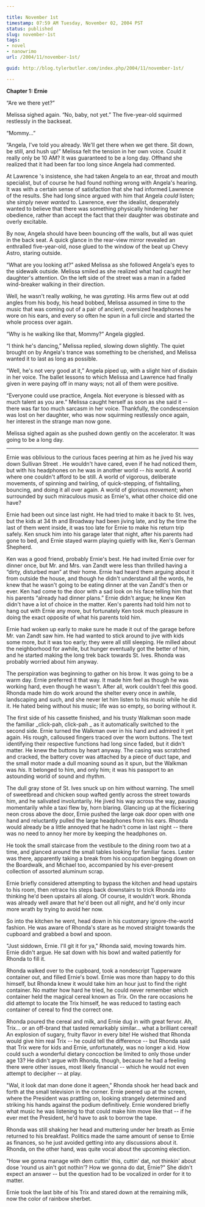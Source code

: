 ```yaml
---

title: November 1st
timestamp: 07:59 AM Tuesday, November 02, 2004 PST
status: published
slug: november-1st
tags:
- novel
- nanowrimo
url: /2004/11/november-1st/

guid: http://blog.tylerbutler.com/index.php/2004/11/november-1st/

---
```


**Chapter 1: Ernie**

“Are we there yet?”

Melissa sighed again. “No, baby, not yet.” The five-year-old squirmed
restlessly in the backseat.

“Mommy...”

“Angela, I've told you already. We'll get there when we get there. Sit down,
be still, and hush up!” Melissa felt the tension in her own voice. Could it
really only be 10 AM? It was guaranteed to be a long day. Offhand she realized
that it had been far too long since Angela had commented.

At Lawrence 's insistence, she had taken Angela to an ear, throat and mouth
specialist, but of course he had found nothing wrong with Angela's hearing. It
was with a certain sense of satisfaction that she had informed Lawrence of the
results. She had long since argued with him that Angela _could_ listen; she
simply never _wanted_ to. Lawrence, ever the idealist, desperately wanted to
believe that there was something physically hindering her obedience, rather
than accept the fact that their daughter was obstinate and overly excitable.

By now, Angela should have been bouncing off the walls, but all was quiet in
the back seat. A quick glance in the rear-view mirror revealed an enthralled
five-year-old, nose glued to the window of the beat up Chevy Astro, staring
outside.

“What are you looking at?” asked Melissa as she followed Angela's eyes to
the sidewalk outside. Melissa smiled as she realized what had caught her
daughter's attention. On the left side of the street was a man in a faded
wind-breaker walking in their direction.

Well, he wasn't really _walking_, he was _gyrating_. His arms flew out at
odd angles from his body, his head bobbed, Melissa assumed in time to the
music that was coming out of a pair of ancient, oversized headphones he wore
on his ears, and every so often he spun in a full circle and started the whole
process over again.

“Why is he walking like that, Mommy?” Angela giggled.

“I think he's dancing,” Melissa replied, slowing down slightly. The quiet
brought on by Angela's trance was something to be cherished, and Melissa
wanted it to last as long as possible.

“Well, he's not very good at it,” Angela piped up, with a slight hint of
disdain in her voice. The ballet lessons to which Melissa and Lawrence had
finally given in were paying off in many ways; not all of them were positive.

“Everyone could use practice, Angela. Not everyone is blessed with as much
talent as you are.” Melissa caught herself as soon as she said it -- there was
far too much sarcasm in her voice. Thankfully, the condescension was lost on
her daughter, who was now squirming restlessly once again, her interest in the
strange man now gone.

Melissa sighed again as she pushed down gently on the accelerator. It was
going to be a long day.

* * *

Ernie was oblivious to the curious faces peering at him as he jived his way
down Sullivan Street . He wouldn't have cared, even if he had noticed them,
but with his headphones on he was in another world -- _his_ world. A world
where one couldn't afford to be still. A world of vigorous, deliberate
movements, of spinning and twirling, of quick-stepping, of fishtailing,
bouncing, and doing it all over again. A world of glorious _movement_; when
surrounded by such miraculous music as Ernie's, what other choice did one
have?

Ernie had been out since last night. He had tried to make it back to St.
Ives, but the kids at 34 th and Broadway had been jiving late, and by the time
the last of them went inside, it was too late for Ernie to make his return
trip safely. Ken snuck him into his garage later that night, after his parents
had gone to bed, and Ernie stayed warm playing quietly with Ike, Ken's German
Shepherd.

Ken was a good friend, probably Ernie's best. He had invited Ernie over for
dinner once, but Mr. and Mrs. van Zandt were less than thrilled having a
“dirty, disturbed man” at their home. Ernie had heard them arguing about it
from outside the house, and though he didn't understand all the words, he knew
that he wasn't going to be eating dinner at the van Zandt's then or ever. Ken
had come to the door with a sad look on his face telling him that his parents
“already had dinner plans.” Ernie didn't argue; he knew Ken didn't have a lot
of choice in the matter. Ken's parents had told him not to hang out with Ernie
any more, but fortunately Ken took much pleasure in doing the exact opposite
of what his parents told him.

Ernie had woken up early to make sure he made it out of the garage before
Mr. van Zandt saw him. He had wanted to stick around to jive with kids some
more, but it was too early; they were all still sleeping. He milled about the
neighborhood for awhile, but hunger eventually got the better of him, and he
started making the long trek back towards St. Ives. Rhonda was probably
worried about him anyway.

The perspiration was beginning to gather on his brow. It was going to be a
warm day. Ernie preferred it that way. It made him feel as though he was
working hard, even though he wasn't. After all, work couldn't feel _this_
good. Rhonda made him do work around the shelter every once in awhile,
landscaping and such, and she never let him listen to his music while he did
it. He hated being without his music; life was so empty, so boring without it.

The first side of his cassette finished, and his trusty Walkman soon made
the familiar _click-pah, click-pah _ as it automatically switched to the
second side. Ernie turned the Walkman over in his hand and admired it yet
again. His rough, calloused fingers traced over the worn buttons. The text
identifying their respective functions had long since faded, but it didn't
matter. He knew the buttons by heart anyway. The casing was scratched and
cracked, the battery cover was attached by a piece of duct tape, and the small
motor made a dull moaning sound as it spun, but the Walkman was _his_. It
belonged to him, and only him; it was his passport to an astounding world of
sound and rhythm.

The dull gray stone of St. Ives snuck up on him without warning. The smell
of sweetbread and chicken soup wafted gently across the street towards him,
and he salivated involuntarily. He jived his way across the way, pausing
momentarily while a taxi flew by, horn blaring. Glancing up at the flickering
neon cross above the door, Ernie pushed the large oak door open with one hand
and reluctantly pulled the large headphones from his ears. Rhonda would
already be a little annoyed that he hadn't come in last night -- there was no
need to annoy her more by keeping the headphones on.

He took the small staircase from the vestibule to the dining room two at a
time, and glanced around the small tables looking for familiar faces. Lester
was there, apparently taking a break from his occupation begging down on the
Boardwalk, and Michael too, accompanied by his ever-present collection of
assorted aluminum scrap.

Ernie briefly considered attempting to bypass the kitchen and head upstairs
to his room, then retrace his steps back downstairs to trick Rhonda into
thinking he'd been upstairs all along. Of course, it wouldn't work. Rhonda was
already well aware that he'd been out all night, and he'd only incur more
wrath by trying to avoid her now.

So into the kitchen he went, head down in his customary ignore-the-world
fashion. He was aware of Rhonda's stare as he moved straight towards the
cupboard and grabbed a bowl and spoon.

"Just siddown, Ernie. I'll git it for ya," Rhonda said, moving towards him.
Ernie didn't argue. He sat down with his bowl and waited patiently for Rhonda
to fill it.

Rhonda walked over to the cupboard, took a nondescript Tupperware container
out, and filled Ernie's bowl. Ernie was more than happy to do this himself,
but Rhonda knew it would take him an hour just to find the right container. No
matter how hard he tried, he could never remember which container held the
magical cereal known as Trix. On the rare occasions he did attempt to locate
the Trix himself, he was reduced to tasting each container of cereal to find
the correct one.

Rhonda poured the cereal and milk, and Ernie dug in with great fervor. Ah,
Trix... or an off-brand that tasted remarkably similar... what a brilliant
cereal! An explosion of sugary, fruity flavor in every bite! He wished that
Rhonda would give him real Trix -- he could tell the difference -- but Rhonda
said that Trix were for kids and Ernie, unfortunately, was no longer a kid.
How could such a wonderful dietary concoction be limited to only those under
age 13? He didn't argue with Rhonda, though, because he had a feeling there
were other issues, most likely financial -- which he would not even attempt to
decipher -- at play.

"Wal, it look dat man done done it ageen," Rhonda shook her head back and
forth at the small television in the corner. Ernie peered up at the screen,
where the President was prattling on, looking strangely determined and
striking his hands against the podium definitively. Ernie wondered briefly
what music he was listening to that could make him move like that -- if he ever
met the President, he'd have to ask to borrow the tape.

Rhonda was still shaking her head and muttering under her breath as Ernie
returned to his breakfast. Politics made the same amount of sense to Ernie as
finances, so he just avoided getting into any discussions about it. Rhonda, on
the other hand, was quite vocal about the upcoming election.

"How we gonna manage with dem cuttin' this, cuttin' dat, not thinkin' about
dose 'round us ain't got nothin'? How we gonna do dat, Ernie?" She didn't
expect an answer -- but the question had to be vocalized in order for it to
matter.

Ernie took the last bite of his Trix and stared down at the remaining milk,
now the color of rainbow sherbet.
